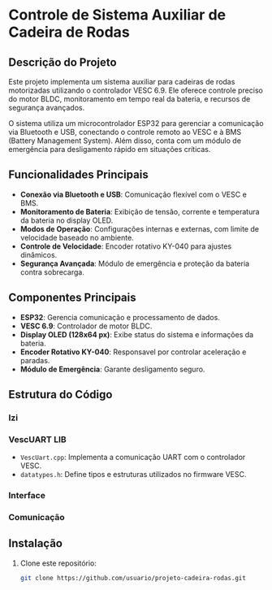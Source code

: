 # Controle de Sistema Auxiliar de Cadeira de Rodas

## Descrição do Projeto
Este projeto implementa um sistema auxiliar para cadeiras de rodas motorizadas utilizando o controlador VESC 6.9. Ele oferece controle preciso do motor BLDC, monitoramento em tempo real da bateria, e recursos de segurança avançados.

O sistema utiliza um microcontrolador ESP32 para gerenciar a comunicação via Bluetooth e USB, conectando o controle remoto ao VESC e à BMS (Battery Management System). Além disso, conta com um módulo de emergência para desligamento rápido em situações críticas.

## Funcionalidades Principais
- **Conexão via Bluetooth e USB**: Comunicação flexível com o VESC e BMS.
- **Monitoramento de Bateria**: Exibição de tensão, corrente e temperatura da bateria no display OLED.
- **Modos de Operação**: Configurações internas e externas, com limite de velocidade baseado no ambiente.
- **Controle de Velocidade**: Encoder rotativo KY-040 para ajustes dinâmicos.
- **Segurança Avançada**: Módulo de emergência e proteção da bateria contra sobrecarga.

## Componentes Principais
- **ESP32**: Gerencia comunicação e processamento de dados.
- **VESC 6.9**: Controlador de motor BLDC.
- **Display OLED (128x64 px)**: Exibe status do sistema e informações da bateria.
- **Encoder Rotativo KY-040**: Responsavel por controlar aceleração e paradas.
- **Módulo de Emergência**: Garante desligamento seguro.

## Estrutura do Código

### Izi

### VescUART LIB
- `VescUart.cpp`: Implementa a comunicação UART com o controlador VESC.
- `datatypes.h`: Define tipos e estruturas utilizados no firmware VESC.

### Interface

### Comunicação

## Instalação
1. Clone este repositório:
   ```bash
   git clone https://github.com/usuario/projeto-cadeira-rodas.git
